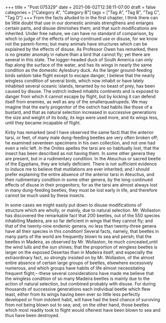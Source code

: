 +++
title = "Post 075329"
date = 2021-06-02T12:38:11-07:00
draft = false
categories = ["Category A", "Category B"]
tags = ["Tag A", "Tag B", "Tag C", "Tag D"]
+++
From the facts alluded to in the first chapter, I think there can be little doubt that use in our domestic animals strengthens and enlarges certain parts, and disuse diminishes them; and that such modifications are inherited. Under free nature, we can have no standard of comparison, by which to judge of the effects of long-continued use or disuse, for we know not the parent-forms; but many animals have structures which can be explained by the effects of disuse. As Professor Owen has remarked, there is no greater anomaly in nature than a bird that cannot fly; yet there are several in this state. The logger-headed duck of South America can only flap along the surface of the water, and has its wings in nearly the same condition as the domestic Aylesbury duck. As the larger ground-feeding birds seldom take flight except to escape danger, I believe that the nearly wingless condition of several birds, which now inhabit or have lately inhabited several oceanic islands, tenanted by no beast of prey, has been caused by disuse. The ostrich indeed inhabits continents and is exposed to danger from which it cannot escape by flight, but by kicking it can defend itself from enemies, as well as any of the smallerquadrupeds. We may imagine that the early progenitor of the ostrich had habits like those of a bustard, and that as natural selection increased in successive generations the size and weight of its body, its legs were used more, and its wings less, until they became incapable of flight.

Kirby has remarked (and I have observed the same fact) that the anterior tarsi, or feet, of many male dung-feeding beetles are very often broken off; he examined seventeen specimens in his own collection, and not one had even a relic left. In the Onites apelles the tarsi are so habitually lost, that the insect has been described as not having them. In some other genera they are present, but in a rudimentary condition. In the Ateuchus or sacred beetle of the Egyptians, they are totally deficient. There is not sufficient evidence to induce me to believe that mutilations are ever inherited; and I should prefer explaining the entire absence of the anterior tarsi in Ateuchus, and their rudimentary condition in some other genera, by the long-continued effects of disuse in their progenitors; for as the tarsi are almost always lost in many dung-feeding beetles, they must be lost early in life, and therefore cannot be much used by these insects.

In some cases we might easily put down to disuse modifications of structure which are wholly, or mainly, due to natural selection. Mr. Wollaston has discovered the remarkable fact that 200 beetles, out of the 550 species inhabiting Madeira, are so far deficient in wings that they cannot fly; and that of the twenty-nine endemic genera, no less than twenty-three genera have all their species in this condition! Several facts, namely, that beetles in many parts of the world are frequently blown to sea and perish; that the beetles in Madeira, as observed by Mr. Wollaston, lie much concealed,until the wind lulls and the sun shines; that the proportion of wingless beetles is larger on the exposed Desertas than in Madeira itself; and especially the extraordinary fact, so strongly insisted on by Mr. Wollaston, of the almost entire absence of certain large groups of beetles, elsewhere excessively numerous, and which groups have habits of life almost necessitating frequent flight;--these several considerations have made me believe that the wingless condition of so many Madeira beetles is mainly due to the action of natural selection, but combined probably with disuse. For during thousands of successive generations each individual beetle which flew least, either from its wings having been ever so little less perfectly developed or from indolent habit, will have had the best chance of surviving from not being blown out to sea; and, on the other hand, those beetles which most readily took to flight would oftenest have been blown to sea and thus have been destroyed.
